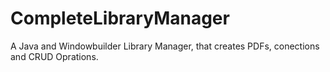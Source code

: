 # CompleteLibraryManager
A Java and Windowbuilder Library Manager, that creates PDFs, conections and CRUD Oprations.
